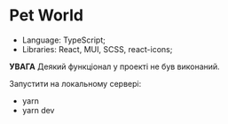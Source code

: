 # Pet World

 - Language: TypeScript;
 - Libraries: React, MUI, SCSS, react-icons;

**УВАГА**
Деякий функціонал у проекті не був виконаний.


Запустити на локальному сервері:
 - yarn
 - yarn dev
